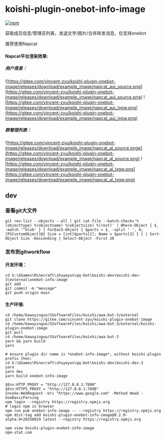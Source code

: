 # koishi-plugin-onebot-info-image

[![npm](https://img.shields.io/npm/v/koishi-plugin-onebot-info-image?style=flat-square)](https://www.npmjs.com/package/koishi-plugin-onebot-info-image)

获取成员信息/管理员列表，发送文字/图片/合并转发消息，仅支持onebot

推荐使用Napcat

#### Napcat平台渲染效果:
##### 用户信息：
![https://gitee.com/vincent-zyu/koishi-plugin-onebot-image/releases/download/example_image/napcat_aui_source.png](https://gitee.com/vincent-zyu/koishi-plugin-onebot-image/releases/download/example_image/napcat_aui_source.png)
![https://gitee.com/vincent-zyu/koishi-plugin-onebot-image/releases/download/example_image/napcat_aui_lxgw.png](https://gitee.com/vincent-zyu/koishi-plugin-onebot-image/releases/download/example_image/napcat_aui_lxgw.png)
##### 群管理列表：
![https://gitee.com/vincent-zyu/koishi-plugin-onebot-image/releases/download/example_image/napcat_al_source.pnge](https://gitee.com/vincent-zyu/koishi-plugin-onebot-image/releases/download/example_image/napcat_al_source.png)
![https://gitee.com/vincent-zyu/koishi-plugin-onebot-image/releases/download/example_image/napcat_al_lxgw.png](https://gitee.com/vincent-zyu/koishi-plugin-onebot-image/releases/download/example_image/napcat_al_lxgw.png)

## dev 
### 查看git大文件
```shell
git rev-list --objects --all | git cat-file --batch-check='%(objecttype) %(objectname) %(objectsize) %(rest)' | Where-Object { $_ -match '^blob' } | ForEach-Object { $parts = $_ -split ' ', 4; [PSCustomObject]@{ Size = [int]$parts[2]; Name = $parts[3] } } | Sort-Object Size -Descending | Select-Object -First 20 
```

### 发布到gitworkflow
#### 开发环境：
```shell
cd G:\GGames\Minecraft\shuyeyun\qq-bot\koishi-dev\koishi-dev-3\external\onebot-info-image
git add .
git commit -m "message"
git push origin main
```
#### 生产环境:
```shell
cd /home/bawuyinguo/SSoftwareFiles/koishi/awa-bot-3/external
git clone https://gitee.com/vincent-zyu/koishi-plugin-onebot-image
cd /home/bawuyinguo/SSoftwareFiles/koishi/awa-bot-3/external/koishi-plugin-onebot-image
git pull
cd /home/bawuyinguo/SSoftwareFiles/koishi/awa-bot-3
yarn && yarn build
yarn
```


```shell
# ensure plugin dir name is *onebot-info-image*, without koishi-plugin prefix then:
cd G:\GGames\Minecraft\shuyeyun\qq-bot\koishi-dev\koishi-dev-3
yarn
yarn dev
yarn build onebot-info-image

$Env:HTTP_PROXY = "http://127.0.0.1:7890"
$Env:HTTPS_PROXY = "http://127.0.0.1:7890"
Invoke-WebRequest -Uri "https://www.google.com" -Method Head -UseBasicParsing
npm login --registry https://registry.npmjs.org
# login npm in browser
npm run pub onebot-info-image -- --registry https://registry.npmjs.org
npm dist-tag add koishi-plugin-onebot-info-image@0.2.0-alpha.9+20250929 latest --registry https://registry.npmjs.org

npm view koishi-plugin-onebot-info-image
npm-stat.com
```